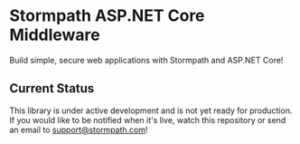 # Stormpath ASP.NET Core Middleware
 Build simple, secure web applications with Stormpath and ASP.NET Core!

## Current Status
This library is under active development and is not yet ready for production. If you would like to be notified when it's live, watch this repository or send an email to support@stormpath.com!
